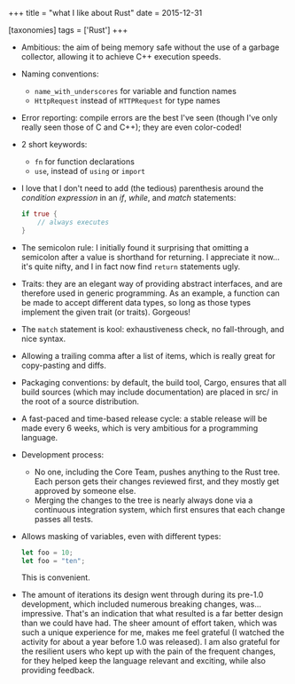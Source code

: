 +++
title = "what I like about Rust"
date = 2015-12-31

[taxonomies]
tags = ['Rust']
+++

-   Ambitious: the aim of being memory safe without the use of a garbage
    collector, allowing it to achieve C++ execution speeds.
-   Naming conventions:
    -   `name_with_underscores` for variable and function names
    -   `HttpRequest` instead of `HTTPRequest` for type names
-   Error reporting: compile errors are the best I've seen (though
    I've only really seen those of C and C++); they are even
    color-coded!
-   2 short keywords:
    -   `fn` for function declarations
    -   `use`, instead of `using` or `import`
-   I love that I don't need to add (the tedious) parenthesis around
    the *condition expression* in an *if*, *while*, and *match*
    statements:

    ```rust
    if true {
        // always executes
    }

-   The semicolon rule: I initially found it surprising that omitting a
    semicolon after a value is shorthand for returning. I appreciate it
    now... it's quite nifty, and I in fact now find `return`
    statements ugly.
-   Traits: they are an elegant way of providing abstract interfaces,
    and are therefore used in generic programming. As an example, a
    function can be made to accept different data types, so long as
    those types implement the given trait (or traits). Gorgeous!
-   The `match` statement is kool: exhaustiveness check, no
    fall-through, and nice syntax.
-   Allowing a trailing comma after a list of items, which is really
    great for copy-pasting and diffs.
-   Packaging conventions: by default, the build tool, Cargo, ensures
    that all build sources (which may include documentation) are placed
    in src/ in the root of a source distribution.
-   A fast-paced and time-based release cycle: a stable release will be
    made every 6 weeks, which is very ambitious for a programming
    language.
-   Development process:
    -   No one, including the Core Team, pushes anything to the Rust
        tree. Each person gets their changes reviewed first, and they
        mostly get approved by someone else.
    -   Merging the changes to the tree is nearly always done via a
        continuous integration system, which first ensures that each
        change passes all tests.
-   Allows masking of variables, even with different types:

    ```rust
    let foo = 10;
    let foo = "ten";
    ```

    This is convenient.

-   The amount of iterations its design went through during its pre-1.0
    development, which included numerous breaking changes, was...
    impressive. That's an indication that what resulted is a far better
    design than we could have had. The sheer amount of effort taken,
    which was such a unique experience for me, makes me feel grateful (I
    watched the activity for about a year before 1.0 was released). I am
    also grateful for the resilient users who kept up with the pain of
    the frequent changes, for they helped keep the language relevant and
    exciting, while also providing feedback.
